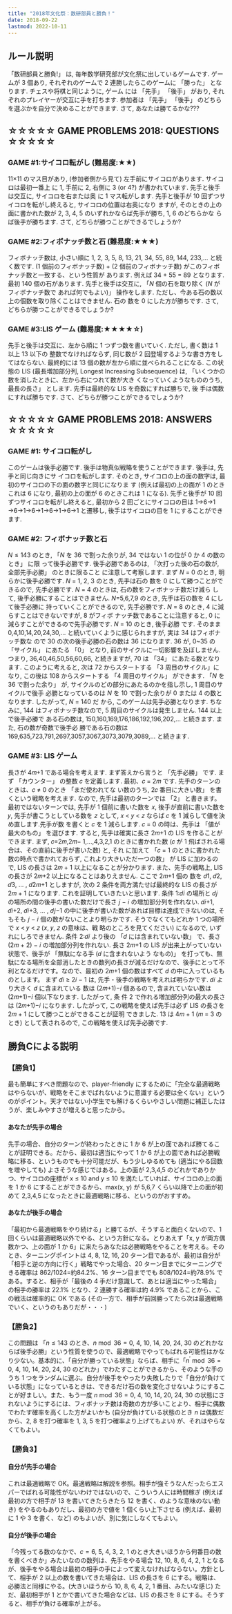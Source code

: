 ```yaml
---
title: "2018年文化祭：数研部員と勝負！"
date: 2018-09-22
lastmod: 2022-10-11
---
```


## ルール説明

「数研部員と勝負!」 は, 毎年数学研究部が文化祭に出しているゲームです. ゲームが 3 個あり, それぞれのゲームで 2 連勝したらこのゲームに 「勝った」 となります. チェスや将棋と同じように, ゲーム には 「先手」 「後手」 がおり, それぞれのプレイヤーが交互に手を打ちます. 参加者は 「先手」 「後手」 のどちらを選ぶかを自分で決めることができます. さて, あなたは勝てるかな???

## ☆☆☆☆☆ GAME PROBLEMS 2018: QUESTIONS ☆☆☆☆☆

### GAME #1:サイコロ転がし (難易度:★★)

11×11 のマス目があり, (参加者側から見て) 左手前にサイコロがあります. サイコロは最初一番上 に 1, 手前に 2, 右側に 3 (or 4?) が書かれています. 先手と後手は交互に, サイコロを右または奥 に 1 マス転がします. 先手と後手が 10 回ずつサイコロを転がし終えると, サイコロの位置は右奥になり ますが, そのときの上の面に書かれた数が 2, 3, 4, 5 のいずれかならば先手が勝ち, 1, 6 のどちらかな らば後手が勝ちます. さて, どちらが勝つことができるでしょうか?

### GAME #2:フィボナッチ数と石 (難易度:★★★)

フィボナッチ数は, 小さい順に 1, 2, 3, 5, 8, 13, 21, 34, 55, 89, 144, 233,... と続く数です. (1 個前のフィボナッチ数) + (2 個前のフィボナッチ数) がこのフィボナッチ数と一致する、という性質が あります. 例えば 34 + 55 = 89 となります.
最初 140 個の石があります. 先手と後手は交互に, 「$N$ 個の石を取り除く ($N$ がフィボナッチ数で あれば何でもよい)」 操作をします. ただし、今ある石の数以上の個数を取り除くことはできません. 石の 数を 0 にした方が勝ちです. さて, どちらが勝つことができるでしょうか?

### GAME #3:LIS ゲーム (難易度:★★★★☆)

先手と後手は交互に、左から順に 1 つずつ数を書いていく. ただし, 書く数は 1 以上 13 以下の 整数でなければならず, 同じ数が 2 回登場するような書き方をしてはならない.
最終的には 13 個の数が左から順に並べられることになる. この状態の LIS (最長増加部分列, Longest Increasing Subsequence) は, 「いくつかの数を消したときに、左から右につれて数が大き くなっていくようなもののうち, 最長の長さ」 とします. 先手は最終的な LIS を奇数にすれば勝ちで, 後 手は偶数にすれば勝ちです. さて、どちらが勝つことができるでしょうか?

## ☆☆☆☆☆ GAME PROBLEMS 2018: ANSWERS ☆☆☆☆☆

### GAME #1: サイコロ転がし

このゲームは後手必勝です. 後手は物真似戦略を使うことができます. 後手は, 先手と同じ向きにサ
イコロを転がします. そのとき, サイコロの上の面の数字は, 最初のサイコロの下の面の数字と同じになりま す (例えば最初の上の面が 1 のときこれは 6 になり, 最初の上の面が 6 のときこれは 1 になる). 先手と後手が 10 回ずつサイコロを転がし終えると, 最初から 2 回ごとにサイコロの目は 1→6→1 →6→1→6→1→6→1→6→1 と遷移し, 後手はサイコロの目を 1 にすることができます.

### GAME #2: フィボナッチ数と石

$N\leq 143$ のとき, 「$N$ を 36 で割った余りが, 34 ではない 1 の位が 0 か 4 の数のとき」 に限 って後手必勝です. 後手必勝であるのは, 「次打った後の石の数が, 全部先手必勝」 のときに限ること に注意して考察します. まず $N$ = 0 のとき, 明らかに後手必勝です. $N$ = 1, 2, 3 のとき, 先手は石の 数を 0 にして勝つことができるので, 先手必勝です. $N$ = 4 のときは, 石の数をフィボナッチ数だけ減ら して, 後手必勝にすることはできません. $N$=5,6,7,9 のとき, 先手は石の数を 4 にして後手必勝に 持っていくことができるので, 先手必勝です. $N$ = 8 のとき, 4 に減らすことはできないですが, 8 がフィボ ナッチ数であることに注意すると, 0 に減らすことができるので先手必勝です. $N$ = 10 のとき, 後手必勝 です.
そのまま 0,4,10,14,20,24,30,... と続いていくように感じられますが, 実は 34 はフィボナッチ数な ので 30 の次の後手必勝の石の数は 36 になります. 36 が, 0~35 の 「サイクル」 にあたる 「0」 となり, 前のサイクルに一切影響を及ぼしません. つまり, 36,40,46,50,56,60,66, と続きますが, 70 は 「34」 にあたる数となります. このように考えると, 次は 72 からスタートする 「3 周目のサイクル」に なり, この後は 108 からスタートする 「4 周目のサイクル」 ができます.
「$N$ を 36 で割った余り」 が, サイクルのどの部分にあたるのかを指し示し, 1 周目のサイクルで後手 必勝となっているのは $N$ を 10 で割った余りが 0 または 4 の数となります. したがって, $N$ = 140 だ から, このゲームは先手必勝となります.
ちなみに, 144 はフィボナッチ数なので, 5 周目のサイクルは発生しません. 144 以上で後手必勝で ある石の数は, 150,160,169,176,186,192,196,202,... と続きます. また, 石の数が奇数で後手必 勝である石の数は 169,635,723,791,2697,3057,3067,3073,3079,3089,... と続きます.

### GAME #3: LIS ゲーム

長さが 4𝑚+1 である場合を考えます. まず答えから言うと 「先手必勝」 です. まず 「カウンター」
の整数 𝑐 を定義します. 最初、𝑐 = 2𝑚 です. 先手のターンのときは、𝑐 ≠ 0 のとき 「まだ使われてな い数のうち, 2𝑐 番目に大きい数」 を書くという戦略を考えます. なので, 先手は最初のターンでは 「2」 と書きます。最初ではないターンでは, 先手が 1 個前に書いた数を 𝑥, 後手が直前に書いた数を 𝑦, 先手が書こうとしている数を 𝑧 として, 𝑥 < 𝑦 < 𝑧 ならば 𝑐 を 1 減らして値を決め直します.先手が数 を書くと 𝑐 を 1 減らします. 𝑐 = 0 の時は、先手は 「値が最大のもの」 を選びます.
すると, 先手は確実に長さ 2𝑚+1 の LIS を作ることができます. まず, 𝑐=2𝑚,2𝑚− 1,...,4,3,2,1 のときに書かれた数 (𝑐 が 1 飛ばされる場合は、その直前に後手が書いた数) と, それ に加えて 「𝑐 = 1 のときに書かれた数の時点で書かれておらず, これより大きいただ一つの数」 が LIS に加わるので, LIS の長さは 2𝑚 + 1 以上になることが分かります.
また、先手の戦略上, LIS の長さが 2𝑚+2 以上になることはありえません. ここで 2𝑚+1 個の 数を 𝑑1, 𝑑2, 𝑑3, ... , 𝑑2𝑚+1 としますが, 次の 2 条件を両方満たせば最終的な LIS の長さが 2𝑚 + 1 になります. これを証明していきたいと思います.
条件 1:𝑑𝑖 の場所と 𝑑𝑗 の場所の間の後手の書いた数だけで長さ 𝑗 − 𝑖 の増加部分列を作れない.
𝑑𝑖+1, 𝑑𝑖+2, 𝑑𝑖+3, ... , 𝑑𝑗−1 の中に後手が書いた数があれば目標は達成できないのは, そもそも 𝑗 − 𝑖 個の数がないことより明らかです. そうでなくてもどれか 1 つの場所で 𝑥 < 𝑦 < 𝑧 (𝑥, 𝑦, 𝑧 の意味は、戦 略のところを見てください) になるので, いずれにしろできません.
条件 2:𝑑𝑖 より後の 「𝑑 には含まれていない数」 で、長さ (2𝑚 + 2) − 𝑖 の増加部分列を作れない.
長さ 2𝑚+1 の LIS が出来上がっていない状態で、後手が 「無駄になる手 (𝑑 に含まれないよう なもの)」 を打っても、無駄になる場所を全部消したときの数列の長さが減るだけなので、後手にとって不 利となるだけです。なので、最初の 2𝑚+1 個の数はすべて 𝑑 の中に入っているものとします。
まず 𝑑𝑖 ≥ 2𝑖 − 1 は, 先手・後手の戦略を考えれば明らかです. 𝑑𝑖 より大きく 𝑑 に含まれている 数は (2𝑚+1)−𝑖 個あるので, 含まれていない数は (2𝑚+1)−𝑖 個以下なります. したがって, 条 件 2 で作れる増加部分列の最大の長さは (2𝑚+1)−𝑖 になります.
したがって, この戦略を使えば先手は必ず LIS の長さを 2𝑚 + 1 にして勝つことができることが証明 できました. 13 は 4𝑚 + 1 (𝑚 = 3 のとき) として表されるので, この戦略を使えば先手必勝です.

## 勝負Cによる説明

### 【勝負1】

最も簡単にすべき問題なので、player-friendly にするために「完全な最適戦略はやらないが、戦略をそこまでばれないように意識する必要は全くない」というのがポイント。天才ではない小学生でも解けるくらいやさしい問題に補正したほうが、楽しみやすさが増えると思ったから。

#### あなたが先手の場合

先手の場合、自分のターンが終わったときに 1 か 6 が上の面であれば勝てることが証明できる。だから、最初は適当にやって 1 か 6 が上の面であれば必勝戦略に移る、というものでも十分可能だが、もう少しゆるめても (適当にやる回数を増やしても) よさそうな感じではある。上の面が 2,3,4,5 のどれかでありかつ、サイコロの座標が x ≤ 10 and y ≤ 10 を満たしていれば、サイコロの上の面を 1 か 6 にすることができるから、max(x, y) が 5,6,7 くらい以降で上の面が初めて 2,3,4,5 になったときに最適戦略に移る、というのがおすすめ。

#### あなたが後手の場合

「最初から最適戦略をやり続ける」と勝てるが、そうすると面白くないので、1 回くらいは最適戦略以外でやる、という方針になる。とりあえず「x, y が両方偶数かつ、上の面が 1 か 6」に来たらあなたは必勝戦略をやることを考える。そのとき、ターニングポイントは 4, 8, 12, 16, 20 ターン目であるが、最初は自分が「相手と逆の方向に行く」戦略でやった場合、20 ターン目までにターニングできる確率は 862/1024=約84.2%、16 ターン目まででも 808/1024=約78.9% である。すると、相手が「最後の 4 手だけ意識して、あとは適当にやった場合」の相手の勝率は 22.1% となり、2 連勝する確率は約 4.9% であることから、この戦法は確率的に OK である (その一方で、相手が前回勝ってたら次は最適戦略でいく、というのもありだが・・・)

### 【勝負2】

この問題は 「$n \leq 143$ のとき、$n \bmod{36} = 0$, $4$, $10$, $14$, $20$, $24$, $30$ のどれかならば後手必勝」という性質を使うので、最適戦略でやってもばれる可能性はかなり少ない。基本的に、「自分が勝っている状態」ならば、相手に「$n ^ \prime \bmod{36} = 0$, $4$, $10$, $14$, $20$, $24$, $30$ のどれか」でわたすことができるから、そのような手のうち 1 つをランダムに選ぶ。自分が後手をやったり失敗したりで「自分が負けている状態」になっているときは、できるだけ石の数を変化させないようにすることが好ましい。また、もう一度 $n \bmod{36} = 0$, $4$, $10$, $14$, $20$, $24$, $30$ の状態にされないようにするには、フィボナッチ数は奇数の方が多いことより、相手に偶数でわたす確率を高くした方がよいかも (自分が負けている状態のとき $n$ は偶数だから、$2$, $8$ を打つ確率を $1$, $3$, $5$ を打つ確率より上げてもよい) が、それはやらなくてもよい。

### 【勝負3】

#### 自分が先手の場合

これは最適戦略で OK。最適戦略は解説を参照。相手が強そうな人だったらエスパーでばれる可能性がないわけではないので、こういう人には時間稼ぎ (例えば最初の方で相手が $13$ を書いてきたらきたら $12$ を書く、のような意味のない動き) をやるのもありだし、最初の方で値を $1$ 個くらい上下させる (例えば、最初に $1$ や $3$ を書く、など) のもよいが、別に気にしなくてもよい。

#### 自分が後手の場合

「今残ってる数のなかで、$c=6$, $5$, $4$, $3$, $2$, $1$ のとき大きいほうから何番目の数を書くべきか」みたいなのの数列は、先手をやる場合 $12$, $10$, $8$, $6$, $4$, $2$, $1$ となるが、後手をやる場合は最初の相手の手によって変えなければならない。方針として、相手が $2$ 以上の数を書いてきた場合は、LIS の長さを $6$ にする。戦略は、必勝法と同様にやる。(大きいほうから 10, 8, 6, 4, 2, 1 番目、みたいな感じ) ただ、最初相手が $1$ とかで書いてきた場合などは、LIS の長さを $8$ にする。そうすると、相手が負ける確率が上がる。